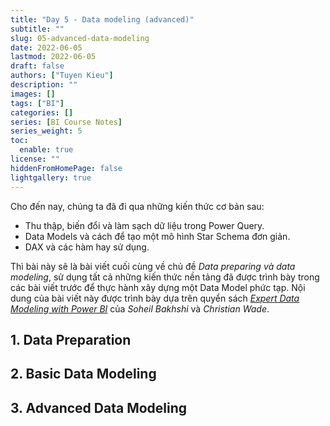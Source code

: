 ```yaml
---
title: "Day 5 - Data modeling (advanced)"
subtitle: ""
slug: 05-advanced-data-modeling
date: 2022-06-05
lastmod: 2022-06-05
draft: false
authors: ["Tuyen Kieu"]
description: ""
images: []
tags: ["BI"]
categories: []
series: [BI Course Notes]
series_weight: 5
toc:
  enable: true
license: ""
hiddenFromHomePage: false
lightgallery: true
---
```


<!--more-->

Cho đến nay, chúng ta đã đi qua những kiến thức cơ bản sau:

- Thu thập, biến đổi và làm sạch dữ liệu trong Power Query.
- Data Models và cách để tạo một mô hình Star Schema đơn giản.
- DAX và các hàm hay sử dụng.

Thì bài này sẽ là bài viết cuối cùng về chủ đề _Data preparing và data modeling_, sử dụng tất cả những kiến thức nền tảng đã được trình bày trong các bài viết trước để thực hành xây dựng một Data Model phức tạp. Nội dung của bài viết này được trình bày dựa trên quyển sách [_Expert Data Modeling with Power BI_](https://learning.oreilly.com/library/view/expert-data-modeling/9781800205697/) của _Soheil Bakhshi_ và _Christian Wade_.

## 1. Data Preparation

## 2. Basic Data Modeling

## 3. Advanced Data Modeling
